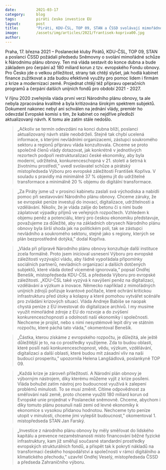 ```yaml
---
date:         2021-03-17
category:     blog
tags:         piráti česko investice EU
layout:       post
title:        "Piráti, KDU-ČSL, TOP 09, STAN a ČSSD svolávají mimořádnou schůzi Sněmovny. Chtějí, aby vláda využila efektivně 180 miliard z evropského Fondu obnovy"
image:        /assets/img/articles/2021/frantisek-kopriva00.jpg
author:       
---
```



Praha, 17. března 2021 – Poslanecké kluby Pirátů, KDU-ČSL, TOP 09, STAN a poslanci ČSSD požádali předsedu Sněmovny o svolání mimořádné schůze k Národnímu plánu obnovy. Ten má vláda sestavit do konce dubna a bude základem pro čerpání až 180 miliard korun z tzv. evropského Fondu obnovy. Pro Česko jde o velkou příležitost, strany tak chtějí slyšet, jak hodlá kabinet finance zužitkovat a zda budou efektivně využity pro pomoc lidem i firmám z krize a modernizaci země. Projednat chtějí též přípravu operačních programů a čerpání dalších unijních fondů pro období 2021 - 2027. 


V říjnu 2020 zveřejnila vláda první verzi Národního plánu obnovy, ta ale nebyla zpracována kvalitně a byla kritizována širokým spektrem subjektů. Dokument nakonec nebyl ani schválen na jednání vlády, premiér ho odevzdal Evropské komisi s tím, že kabinet co nejdříve předloží aktualizovaný návrh. K tomu ale zatím stále nedošlo.


> „Ačkoliv se termín odevzdání na konci dubna blíží, poslanci aktualizovaný návrh stále neobdrželi. Stejně tak chybí ucelená informace, s kterými nevládními organizacemi, zástupci soukromého sektoru a regionů přípravu vláda konzultovala. Chceme se proto společně členů vlády dotazovat, jak konkrétně v jednotlivých rezortech podpoří restrukturalizaci české ekonomiky, aby byla moderní, udržitelná, konkurenceschopná v 21. století a šetrná k životnímu prostředí,” uvedl svolavatel schůze a pirátský místopředseda Výboru pro evropské záležitosti František Kopřiva. V souladu s pravidly má minimálně 37 % objemu jít do udržitelné transformace a minimálně 20 % objemu do digitální transformace. 


> „Za Piráty jsme už v prosinci kabinetu zaslali svá východiska a nabídli pomoc při sestavování Národního plánu obnovy. Chceme záruky, že se evropské peníze investují do inovací, digitalizace, udržitelnosti a vzdělávání. Nikoliv, že je vláda zalije do betonu či s nimi bude záplatovat výpadky příjmů ve veřejných rozpočtech. Vzhledem k objemu peněz a potenciálu, který pro českou ekonomiku představuje, považujeme za důležité, aby na základních obrysech Národního plánu obnovy byla širší shoda jak na politickém poli, tak se zástupci nevládního a soukromého sektoru, stejně jako s regiony, kterých se plán bezprostředně dotýká,” dodal Kopřiva.  


> „Vláda při přípravě Národního plánu obnovy konzultuje další instituce zcela formálně. Proto jsem inicioval usnesení Výboru pro evropské záležitosti vyzývající vládu, aby řádně vypořádala připomínky sociálních partnerů, nevládních organizací a dalších dotčených subjektů, které vláda doteď víceméně ignorovala,“ popsal Ondřej Benešík, místopředseda KDU-ČSL a předseda Výboru pro evropské záležitosti. „KDU-ČSL také vyzývá k navýšení peněz na digitalizaci, vzdělávání a výzkum a inovace. Německo například z mimořádných unijních zdrojů pořizuje kvantové počítače, které ochrání kritickou infrastrukturu před útoky a kolapsy a které pomohou vytvářet scénáře pro zvládání krizových situací. Vláda Andreje Babiše se naopak chystá peníze z EU investovat do digitalizace archívů. I my musíme využít mimořádné zdroje z EU do rozvoje a do zvýšení konkurenceschopnosti a odolnosti naší ekonomiky i společnosti. Nechceme je projíst, nebo s nimi nesystémově lepit díry ve státním rozpočtu, které páchá tato vláda,” okomentoval Benešík.


> „Částka, kterou získáme z evropského rozpočtu, je důležitá, ale ještě důležitější je to, na co prostředky využijeme. Zda to budou oblasti, které posílí naši konkurenceschopnost, vědu, výzkum, vzdělávání, digitalizaci a další oblasti, které budou mít zásadní vliv na naši budoucí prosperitu,” upozornila Helena Langšádlová, poslankyně TOP 09.


> „Každá krize je zároveň příležitostí. A Národní plán obnovy je výborným nástrojem, díky kterému můžeme vyjít z krize posíleni. Vláda bohužel zatím nástroj pro budoucnost využívá k zalepení problémů minulosti. To se musí změnit. Cítíme odpovědnost za směřování naší země, proto chceme využití 180 miliard korun od Evropské unie projednat v Poslanecké sněmovně. Chceme, abychom i díky tomuto plánu posunuli naši zemi od levné ekonomiky k ekonomice s vysokou přidanou hodnotou. Nechceme tyto peníze utopit v minulosti, chceme jimi vylepšit budoucnost,” okomentoval 1. místopředseda STAN Jan Farský. 


> „Investice z národního plánu obnovy by měly směřovat do lidského kapitálu a prevence nezaměstnanosti místo financování běžné fyzické infrastruktury, kam již směřují současné standardní prostředky evropských strukturálních fondů, a přispět tak k pokrytí nákladů na transformaci českého hospodářství a společnosti v rámci digitálního a klimatického přechodu,” uzavřel Ondřej Veselý, místopředseda ČSSD a  předseda Zahraničního výboru. 
